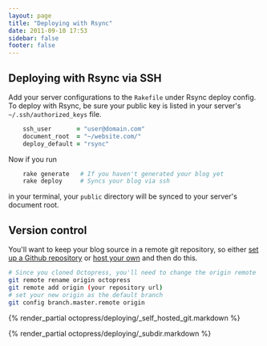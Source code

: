 ```yaml
---
layout: page
title: "Deploying with Rsync"
date: 2011-09-10 17:53
sidebar: false
footer: false
---
```


<h2 id="rsync">Deploying with Rsync via SSH</h2>

Add your server configurations to the `Rakefile` under Rsync deploy config. To deploy with Rsync, be sure your public key is listed in your server's `~/.ssh/authorized_keys` file.

``` ruby
    ssh_user       = "user@domain.com"
    document_root  = "~/website.com/"
    deploy_default = "rsync"
```

Now if you run

``` sh
    rake generate   # If you haven't generated your blog yet
    rake deploy     # Syncs your blog via ssh
```

in your terminal, your `public` directory will be synced to your server's document root.

## Version control

You'll want to keep your blog source in a remote git repository,
so either [set up a Github repository](https://github.com/repositories/new) or [host your own](#self_hosted_git) and then do this.

```sh
# Since you cloned Octopress, you'll need to change the origin remote
git remote rename origin octopress
git remote add origin (your repository url)
# set your new origin as the default branch
git config branch.master.remote origin
```


{% render_partial octopress/deploying/_self_hosted_git.markdown %}

{% render_partial octopress/deploying/_subdir.markdown %}

